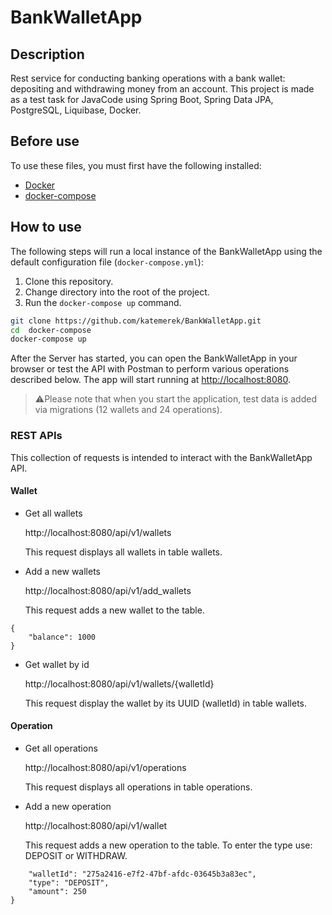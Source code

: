 # BankWalletApp
## Description
Rest service for conducting banking operations with a bank wallet: depositing and withdrawing money from an account.
This project is made as a test task for JavaCode using Spring Boot, Spring Data JPA, PostgreSQL, Liquibase, Docker.
## Before use

To use these files, you must first have the following installed:

- [Docker](https://docs.docker.com/engine/installation/)
- [docker-compose](https://docs.docker.com/compose/install/)

## How to use

The following steps will run a local instance of the BankWalletApp using the default configuration file (`docker-compose.yml`):

1. Clone this repository.
2. Change directory into the root of the project.
3. Run the `docker-compose up` command.

```bash
git clone https://github.com/katemerek/BankWalletApp.git
cd  docker-compose
docker-compose up
```

After the Server has started, you can open the BankWalletApp in your browser or test the API with Postman to perform various operations described below.
The app will start running at <http://localhost:8080>.
> ⚠️Please note that when you start the application, test data is added via migrations (12 wallets and 24 operations).
### REST APIs
This collection of requests is intended to interact with the BankWalletApp API.
#### Wallet
- Get all wallets

  http://localhost:8080/api/v1/wallets

  This request displays all wallets in table wallets.
- Add a new wallets

  http://localhost:8080/api/v1/add_wallets

  This request adds a new wallet to the table.
```
{
    "balance": 1000
}
```
- Get wallet by id

  http://localhost:8080/api/v1/wallets/{walletId}

  This request display the wallet by its UUID (walletId) in table wallets.

#### Operation
- Get all operations

  http://localhost:8080/api/v1/operations

  This request displays all operations in table operations.
- Add a new operation

  http://localhost:8080/api/v1/wallet

  This request adds a new operation to the table. To enter the type use: DEPOSIT or WITHDRAW.
```
    "walletId": "275a2416-e7f2-47bf-afdc-03645b3a83ec",
    "type": "DEPOSIT",
    "amount": 250
}
```